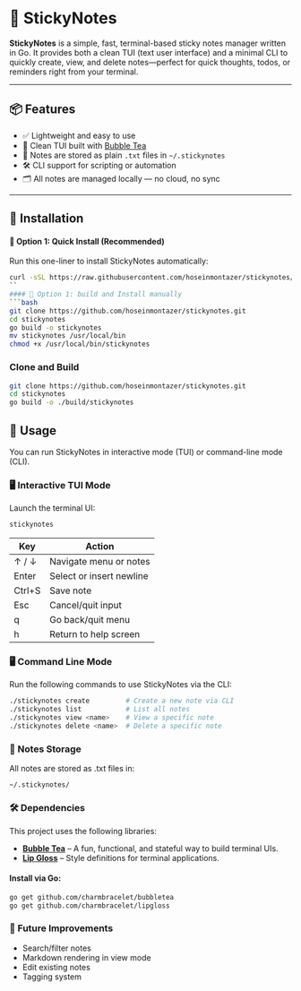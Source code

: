# 📝 StickyNotes

**StickyNotes** is a simple, fast, terminal-based sticky notes manager written in Go. It provides both a clean TUI (text user interface) and a minimal CLI to quickly create, view, and delete notes—perfect for quick thoughts, todos, or reminders right from your terminal.

---

## 📦 Features

- ✅ Lightweight and easy to use
- 🧠 Clean TUI built with [Bubble Tea](https://github.com/charmbracelet/bubbletea)
- 💾 Notes are stored as plain `.txt` files in `~/.stickynotes`
- 🛠 CLI support for scripting or automation
- 🗂 All notes are managed locally — no cloud, no sync

---

## 🚀 Installation
#### 🔧 Option 1: Quick Install (Recommended)

Run this one-liner to install StickyNotes automatically:

```bash
curl -sSL https://raw.githubusercontent.com/hoseinmontazer/stickynotes/main/install.sh | bash
``
#### 🔧 Option 1: build and Install manually
```bash
git clone https://github.com/hoseinmontazer/stickynotes.git
cd stickynotes
go build -o stickynotes
mv stickynotes /usr/local/bin
chmod +x /usr/local/bin/stickynotes
```
### Clone and Build

```bash
git clone https://github.com/hoseinmontazer/stickynotes.git
cd stickynotes
go build -o ./build/stickynotes
```

## 📖 Usage

You can run StickyNotes in interactive mode (TUI) or command-line mode (CLI).

### 🖥️ Interactive TUI Mode

Launch the terminal UI:

```bash
stickynotes
```

| Key        | Action                    |
|------------|---------------------------|
| ↑ / ↓      | Navigate menu or notes    |
| Enter      | Select or insert newline  |
| Ctrl+S     | Save note                 |
| Esc        | Cancel/quit input         |
| q          | Go back/quit menu         |
| h          | Return to help screen     |

### 🖥️ Command Line Mode

Run the following commands to use StickyNotes via the CLI:

```bash
./stickynotes create         # Create a new note via CLI
./stickynotes list           # List all notes
./stickynotes view <name>    # View a specific note
./stickynotes delete <name>  # Delete a specific note
```


### 📂 Notes Storage
All notes are stored as .txt files in:
```
~/.stickynotes/
```

### 🛠️ Dependencies
This project uses the following libraries:

- [**Bubble Tea**](https://github.com/charmbracelet/bubbletea) – A fun, functional, and stateful way to build terminal UIs.
- [**Lip Gloss**](https://github.com/charmbracelet/lipgloss) – Style definitions for terminal applications.
#### Install via Go:

```bash
go get github.com/charmbracelet/bubbletea
go get github.com/charmbracelet/lipgloss
```
### 🧠 Future Improvements
- Search/filter notes
- Markdown rendering in view mode
- Edit existing notes
- Tagging system

